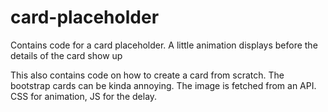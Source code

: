 # card-placeholder
Contains code for a card placeholder.  A little animation displays before the details of the card show up

This also contains code on how to create a card from scratch. The bootstrap cards can be kinda annoying.
The image is fetched from an API. <br/>
CSS for animation, JS for the delay.
